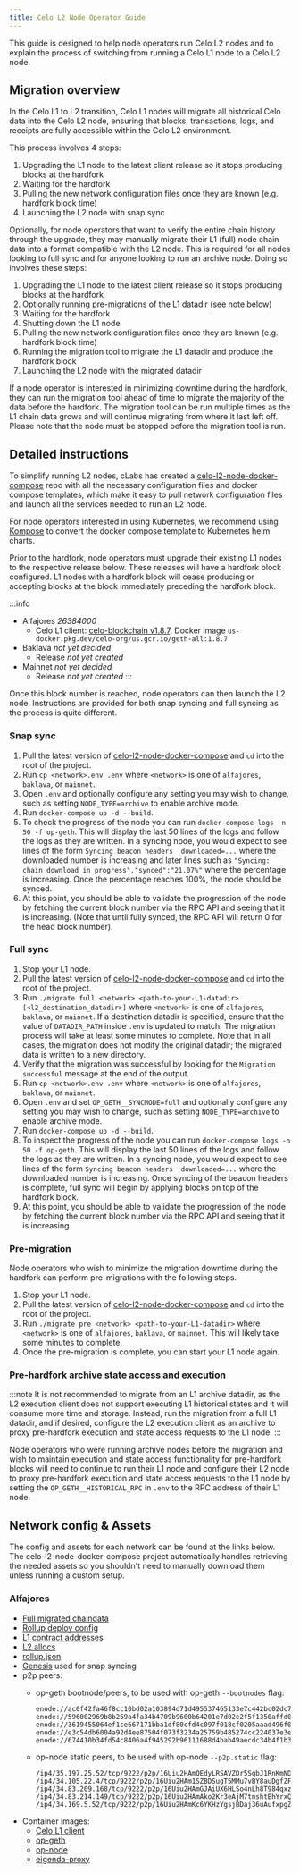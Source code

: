 ```yaml
---
title: Celo L2 Node Operator Guide
---
```


This guide is designed to help node operators run Celo L2 nodes and to explain
the process of switching from running a Celo L1 node to a Celo L2 node.

## Migration overview

In the Celo L1 to L2 transition, Celo L1 nodes will migrate all historical Celo
data into the Celo L2 node, ensuring that blocks, transactions, logs, and
receipts are fully accessible within the Celo L2 environment.

This process involves 4 steps:


1. Upgrading the L1 node to the latest client release so it stops producing blocks
   at the hardfork
2. Waiting for the hardfork
3. Pulling the new network configuration files once they are known (e.g. hardfork block time)
4. Launching the L2 node with snap sync

Optionally, for node operators that want to verify the entire chain history
through the upgrade, they may manually migrate their L1 (full) node chain data into a
format compatible with the L2 node. This is required for all nodes looking to full
sync and for anyone looking to run an archive node. Doing
so involves these steps:

1. Upgrading the L1 node to the latest client release so it stops producing blocks
   at the hardfork
2. Optionally running pre-migrations of the L1 datadir (see note below)
2. Waiting for the hardfork
3. Shutting down the L1 node
5. Pulling the new network configuration files once they are known (e.g. hardfork block time)
6. Running the migration tool to migrate the L1 datadir and produce the hardfork block
7. Launching the L2 node with the migrated datadir

If a node operator is interested in minimizing downtime during the hardfork,
they can run the migration tool ahead of time to migrate the majority of the
data before the hardfork. The migration tool can be run multiple times as the L1
chain data grows and will continue migrating from where it last left off.
Please note that the node must be stopped before the migration tool is run. 

## Detailed instructions

To simplify running L2 nodes, cLabs has created a
[celo-l2-node-docker-compose](https://github.com/celo-org/celo-l2-node-docker-compose)
repo with all the necessary configuration files and docker compose templates,
which make it easy to pull network configuration files and launch all the
services needed to run an L2 node.

For node operators interested in using Kubernetes, we recommend using
[Kompose](https://kompose.io) to convert the docker compose template to
Kubernetes helm charts.

Prior to the hardfork, node operators must upgrade their existing L1
nodes to the respective release below. These releases will have a
hardfork block configured. L1 nodes with a hardfork block will cease
producing or accepting blocks at the block immediately preceding the hardfork
block.


:::info
* Alfajores *26384000*
  * Celo L1 client: [celo-blockchain v1.8.7](https://github.com/celo-org/celo-blockchain/releases/tag/v1.8.7). Docker image `us-docker.pkg.dev/celo-org/us.gcr.io/geth-all:1.8.7`
* Baklava *not yet decided*
  * Release *not yet created*
* Mainnet *not yet decided*
  * Release *not yet created*
:::

Once this block number is reached, node operators can then launch the L2 node. Instructions are
provided for both snap syncing and full syncing as the process is quite different.

### Snap sync

1. Pull the latest version of
   [celo-l2-node-docker-compose](https://github.com/celo-org/celo-l2-node-docker-compose)
   and `cd` into the root of the project.
2. Run `cp <network>.env .env` where `<network>` is one of `alfajores`,
   `baklava`, or `mainnet`.
3. Open `.env` and optionally configure any setting you may wish to change, such as setting `NODE_TYPE=archive` to enable archive mode.
4. Run `docker-compose up -d --build`.
5. To check the progress of the node you can run `docker-compose logs -n 50 -f
   op-geth`. This will display the last 50 lines of the logs and follow the logs
   as they are written. In a syncing node, you would expect to see lines of the
   form `Syncing beacon headers  downloaded=...` where the downloaded number is
   increasing and later lines such as `"Syncing: chain download in
   progress","synced":"21.07%"` where the percentage is increasing. Once the
   percentage reaches 100%, the node should be synced.
6. At this point, you should be able to validate the progression of the node by
   fetching the current block number via the RPC API and seeing that it is
   increasing. (Note that until fully synced, the RPC API will return 0 for the
   head block number).

### Full sync

1. Stop your L1 node.
2. Pull the latest version of
   [celo-l2-node-docker-compose](https://github.com/celo-org/celo-l2-node-docker-compose) and `cd`
   into the root of the project.
3. Run `./migrate full <network> <path-to-your-L1-datadir> [<l2_destination_datadir>]` where
   `<network>` is one of `alfajores`, `baklava`, or `mainnet`. If a destination datadir is specified,
   ensure that the value of `DATADIR_PATH` inside `.env` is updated to match. The migration process
   will take at least some minutes to complete. Note that in all cases, the migration does not modify
   the original datadir; the migrated data is written to a new directory.
4. Verify that the migration was successful by looking for the `Migration successful` message at the
   end of the output.
5. Run `cp <network>.env .env` where `<network>` is one of `alfajores`, `baklava`, or `mainnet`.
6. Open `.env` and set `OP_GETH__SYNCMODE=full` and optionally configure any setting you may wish to
   change, such as setting `NODE_TYPE=archive` to enable archive mode.
7. Run `docker-compose up -d --build`.
8. To inspect the progress of the node you can run `docker-compose logs -n 50 -f op-geth`. This will
   display the last 50 lines of the logs and follow the logs as they are written. In a syncing node,
   you would expect to see lines of the form `Syncing beacon headers  downloaded=...` where the
   downloaded number is increasing. Once syncing of the beacon headers is complete, full sync will
   begin by applying blocks on top of the hardfork block.
9. At this point, you should be able to validate the progression of the node by fetching the current
   block number via the RPC API and seeing that it is increasing.

### Pre-migration

Node operators who wish to minimize the migration downtime during the hardfork can perform pre-migrations with the following steps.

1. Stop your L1 node.
2. Pull the latest version of
   [celo-l2-node-docker-compose](https://github.com/celo-org/celo-l2-node-docker-compose) and `cd`
   into the root of the project.
3. Run `./migrate pre <network> <path-to-your-L1-datadir>` where `<network>` is one of `alfajores`, `baklava`, or `mainnet`. This will likely take some minutes to complete.
4. Once the pre-migration is complete, you can start your L1 node again.

### Pre-hardfork archive state access and execution

:::note
It is not recommended to migrate from an L1 archive datadir, as the L2 execution client does not support
executing L1 historical states and it will consume more time and storage.
Instead, run the migration from a full L1 datadir, and if desired, configure the L2 execution client as an archive
to proxy pre-hardfork execution and state access requests to the L1 node.
:::

Node operators who were running archive nodes before the migration and wish to maintain execution
and state access functionality for pre-hardfork blocks will need to continue to run their L1 node
and configure their L2 node to proxy pre-hardfork execution and state access requests to the L1 node
by setting the `OP_GETH__HISTORICAL_RPC` in `.env` to the RPC address of their L1 node.

## Network config & Assets

The config and assets for each network can be found at the links below. The
celo-l2-node-docker-compose project automatically handles retrieving the needed
assets so you shouldn't need to manually download them unless running a custom
setup.

### Alfajores
- [Full migrated chaindata](https://storage.googleapis.com/cel2-rollup-files/alfajores/alfajores-migrated-datadir.tar.zst)
- [Rollup deploy config](https://storage.googleapis.com/cel2-rollup-files/alfajores/config.json)
- [L1 contract addresses](https://storage.googleapis.com/cel2-rollup-files/alfajores/deployment-l1.json)
- [L2 allocs](https://storage.googleapis.com/cel2-rollup-files/alfajores/l2-allocs.json)
- [rollup.json](https://storage.googleapis.com/cel2-rollup-files/alfajores/rollup.json)
- [Genesis](https://storage.googleapis.com/cel2-rollup-files/alfajores/genesis.json) used for snap syncing
- p2p peers:
  - op-geth bootnode/peers, to be used with op-geth `--bootnodes` flag:

    ```text
    enode://ac0f42fa46f8cc10bd02a103894d71d495537465133e7c442bc02dc76721a5f41761cc2d8c69e7ba1b33e14e28f516436864d3e0836e2dcdaf032387f72447dd@34.83.164.192:30303
    enode://596002969b8b269a4fa34b4709b9600b64201e7d02e2f5f1350affd021b0cbda6ce2b913ebe24f0fb1edcf66b6c730a8a3b02cd940f4de995f73d3b290a0fc92@34.82.177.77:30303
    enode://3619455064ef1ce667171bba1df80cfd4c097f018cf0205aaad496f0d509611b7c40396893d9e490ee390cd098888279e177a4d9bb09c58387bb0a6031d237f1@34.19.90.27:30303
    enode://e3c54db6004a92d4ee87504f073f3234a25759b485274cc224037e3e5ee792f3b482c3f4fffcb764af6e1859a1aea9710b71e1991e32c1dee7f40352124bb182@35.233.249.87:30303
    enode://674410b34fd54c8406a4f945292b96111688d4bab49aecdc34b4f1b346891f4673dcb03ed44c38ab467ef7bec0b20f6031ad88aa1d35ce1333b343d00fa19fb1@34.168.43.76:30303
    ```

  - op-node static peers, to be used with op-node `--p2p.static` flag:

    ```text
    /ip4/35.197.25.52/tcp/9222/p2p/16Uiu2HAmQEdyLRSAVZDr5SqbJ1RnKmNDhtQJcEKmemrVxe4FxKwR
    /ip4/34.105.22.4/tcp/9222/p2p/16Uiu2HAm1SZBDSugT5MMu7vBY8auDgfZFNhoDeXPLc9Me5FsAxwT
    /ip4/34.83.209.168/tcp/9222/p2p/16Uiu2HAmGJAiUX6HLSo4nLh8T984qxzokwL23cVsYuNZy2SrK7C6
    /ip4/34.83.214.149/tcp/9222/p2p/16Uiu2HAmAko2Kr3eAjM7tnshtEhYrxQYfKUvN2kwiygeFoBAoi8S
    /ip4/34.169.5.52/tcp/9222/p2p/16Uiu2HAmKc6YKHzYgsjBDaj36uAufxpgZFgrzDqVBt6zTPwdhhJD
    ```
- Container images:
  - [Celo L1 client](https://us-docker.pkg.dev/celo-org/us.gcr.io/geth-all:1.8.7)
  - [op-geth](https://us-west1-docker.pkg.dev/devopsre/celo-blockchain-public/op-geth:celo-v2.0.0-rc1)
  - [op-node](https://us-west1-docker.pkg.dev/devopsre/celo-blockchain-public/op-node:celo9)
  - [eigenda-proxy](https://ghcr.io/layr-labs/eigenda-proxy:v1.4.1)
